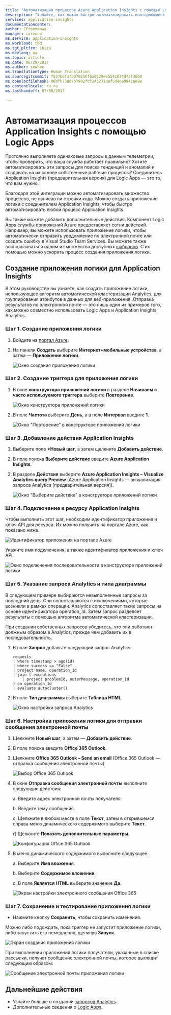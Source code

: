 ```yaml
---
title: "Автоматизация процессов Azure Application Insights с помощью Logic Apps."
description: "Узнайте, как можно быстро автоматизировать повторяющиеся процессы, добавив соединитель Application Insights в приложение логики."
services: application-insights
documentationcenter: 
author: CFreemanwa
manager: carmonm
ms.service: application-insights
ms.workload: tbd
ms.tgt_pltfrm: ibiza
ms.devlang: na
ms.topic: article
ms.date: 06/29/2017
ms.author: sewhee
ms.translationtype: Human Translation
ms.sourcegitcommit: f537befafb079256fba0529ee554c034d73f36b0
ms.openlocfilehash: 06bfb75a07b7902fcf245271def5d40e9941a89e
ms.contentlocale: ru-ru
ms.lasthandoff: 07/08/2017

---
```


# <a name="automate-application-insights-processes-by-using-logic-apps"></a>Автоматизация процессов Application Insights с помощью Logic Apps

Постоянно выполняете одинаковые запросы к данным телеметрии, чтобы проверить, что ваша служба работает правильно? Хотите автоматизировать эти запросы для поиска тенденций и аномалий и создавать на их основе собственные рабочие процессы? Соединитель Application Insights (предварительная версия) для Logic Apps — это то, что вам нужно.

Благодаря этой интеграции можно автоматизировать множество процессов, не написав ни строчки кода. Можно создать приложение логики с соединителем Application Insights, чтобы быстро автоматизировать любой процесс Application Insights. 

Вы также можете добавить дополнительные действия. Компонент Logic Apps службы приложений Azure предоставляет сотни действий. Например, вы можете использовать приложение логики, чтобы автоматически отправить уведомление по электронной почте или создать ошибку в Visual Studio Team Services. Вы можете также воспользоваться одним из множества доступных [шаблонов](https://docs.microsoft.com/azure/logic-apps/logic-apps-use-logic-app-templates). С их помощью можно ускорить процесс создания приложения логики. 

## <a name="create-a-logic-app-for-application-insights"></a>Создание приложения логики для Application Insights

В этом руководстве вы узнаете, как создать приложение логики, использующее алгоритм автоматической кластеризации Analytics, для группирования атрибутов в данных для веб-приложения. Отправка результатов по электронной почте — это лишь один из примеров того, как можно совместно использовать Logic Apps и Application Insights Analytics. 

### <a name="step-1-create-a-logic-app"></a>Шаг 1. Создание приложения логики
1. Войдите на [портал Azure](https://portal.azure.com).
2. На панели **Создать** выберите **Интернет+мобильные устройства**, а затем — **Приложение логики**.

    ![Окно создания приложения логики](./media/automate-with-logic-apps/logicapp1.png)

### <a name="step-2-create-a-trigger-for-your-logic-app"></a>Шаг 2. Создание триггера для приложения логики
1. В окне **конструктора приложений логики** в разделе **Начинаем с часто используемого триггера** выберите **Повторение**.

    ![Окно конструктора приложений логики](./media/automate-with-logic-apps/logicapp2.png)

2. В поле **Частота** выберите **День**, а в поле **Интервал** введите **1**.

    ![Окно "Повторение" в конструкторе приложений логики](./media/automate-with-logic-apps/step2b.png)

### <a name="step-3-add-an-application-insights-action"></a>Шаг 3. Добавление действия Application Insights
1. Выберите поле **+Новый шаг**, а затем щелкните **Добавить действие**.

2. В поле поиска **Выберите действие** введите **Azure Application Insights**.

3. В разделе **Действия** выберите **Azure Application Insights – Visualize Analytics query Preview** (Azure Application Insights — визуализация запроса Analytics [предварительная версия]).

    ![Окно "Выберите действие" в конструкторе приложений логики](./media/automate-with-logic-apps/flow2.png)

### <a name="step-4-connect-to-an-application-insights-resource"></a>Шаг 4. Подключение к ресурсу Application Insights

Чтобы выполнить этот шаг, необходим идентификатор приложения и ключ API для ресурса. Их можно получить на портале Azure, как показано ниже.

![Идентификатор приложения на портале Azure](./media/automate-with-logic-apps/appid.png) 

Укажите имя подключения, а также идентификатор приложения и ключ API.

![Окно подключения последовательности в конструкторе приложений логики](./media/automate-with-logic-apps/flow3.png)

### <a name="step-5-specify-the-analytics-query-and-chart-type"></a>Шаг 5. Указание запроса Analytics и типа диаграммы
В следующем примере выбираются невыполненные запросы за последний день. Они сопоставляются с исключениями, которые возникли в рамках операции. Analytics сопоставляет такие запросы на основе идентификатора operation_Id. Затем запрос разделяет результаты с помощью алгоритма автоматической кластеризации. 

При создании собственных запросов убедитесь, что они работают должным образом в Analytics, прежде чем добавить их в последовательность.

1. В поле **Запрос** добавьте следующий запрос Analytics: 

    ```
    requests
    | where timestamp > ago(1d)
    | where success == "False"
    | project name, operation_Id
    | join ( exceptions
        | project problemId, outerMessage, operation_Id
    ) on operation_Id
    | evaluate autocluster()
    ```

2. В поле **Тип диаграммы** выберите **Таблица HTML**.

    ![Окно настройки запроса Analytics](./media/automate-with-logic-apps/flow4.png)

### <a name="step-6-configure-the-logic-app-to-send-email"></a>Шаг 6. Настройка приложения логики для отправки сообщения электронной почты

1. Щелкните **Новый шаг**, а затем — **Добавить действие**.

2. В поле поиска введите **Office 365 Outlook**.

3. Щелкните **Office 365 Outlook – Send an email** (Office 365 Outlook — отправка сообщения электронной почты).

    ![Выбор Office 365 Outlook](./media/automate-with-logic-apps/flow2b.png)

4. В окне **Отправка сообщения электронной почты** выполните следующие действия:

   а. Введите адрес электронной почты получателя.

   b. Введите тему сообщения.

   c. Щелкните в любом месте в поле **Текст**, затем в открывшемся справа меню динамического содержимого выберите **Текст**.

   г) Щелкните **Показать дополнительные параметры**.

      ![Конфигурация Office 365 Outlook](./media/automate-with-logic-apps/flow5.png)

5. В меню динамического содержимого выполните следующее.

    а. Выберите **Имя вложения**.

    b. Выберите **Содержимое вложения**.
    
    c. В поле **Является HTML** выберите значение **Да**.

      ![Экран настройки электронного сообщения Office 365](./media/automate-with-logic-apps/flow7.png)

### <a name="step-7-save-and-test-your-logic-app"></a>Шаг 7. Сохранение и тестирование приложения логики
* Нажмите кнопку **Сохранить**, чтобы сохранить изменения.

Можно либо подождать, пока триггер не запустит приложение логики, либо запустить его немедленно, щелкнув **Запуск**.

![Экран создания приложения логики](./media/automate-with-logic-apps/step7.png)

При выполнении приложения логики получатели, указанные в списке рассылки, получат сообщение электронной почты, которое выглядит следующим образом:

![Сообщение электронной почты приложения логики](./media/automate-with-logic-apps/flow9.png)

## <a name="next-steps"></a>Дальнейшие действия

- Узнайте больше о создании [запросов Analytics](app-insights-analytics-using.md).
- Дополнительные сведения о [Logic Apps](https://docs.microsoft.com/azure/logic-apps/logic-apps-what-are-logic-apps).



<!--Link references-->







